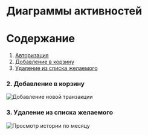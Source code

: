 # Диаграммы активностей

# Содержание
1. [Авторизация](#1)
2. [Добавление в корзину](#2)
3. [Удаление из списка желаемого](#3)

### 2. Добавление в корзину<a name="2"></a>

![Добавление новой транзакции]((https://github.com/GwinBest/carPartsShop/blob/main/docs/diagrams/img/addToCart.png))

### 3. Удаление из списка желаемого<a name="3"></a>

![Просмотр истории по месяцу]((https://github.com/GwinBest/carPartsShop/blob/main/docs/diagrams/img/RemoveFromFav.png))
